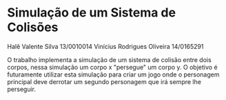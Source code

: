 # Simulação de um Sistema de Colisões
Halê Valente Silva 13/0010014 Vinícius Rodrigues Oliveira 14/0165291

O trabalho implementa a simulação de um sistema de colisão entre dois corpos, nessa simulação um corpo x "persegue" um corpo y. O objetivo é futuramente utilizar esta simulação para criar um jogo onde o personagem principal deve derrotar um segundo personagem que irá sempre lhe perseguir.
